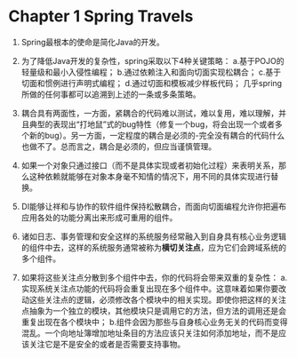 # Chapter 1 Spring Travels
1. Spring最根本的使命是简化Java的开发。

2. 为了降低Java开发的复杂性，spring采取以下4种关键策略：
a.基于POJO的轻量级和最小入侵性编程；
b.通过依赖注入和面向切面实现松耦合；
c.基于切面和惯例进行声明式编程；
d.通过切面和模板减少样板代码；
几乎spring所做的任何事都可以追溯到上述的一条或多条策略。

3. 耦合具有两面性，一方面，紧耦合的代码难以测试，难以复用，难以理解，并且典型的表现出“打地鼠”式的bug特性（修复一个bug，将会出现一个或者多个新的bug）。另一方面，一定程度的耦合是必须的-完全没有耦合的代码什么也做不了。总而言之，耦合是必须的，但应当谨慎管理。

4. 如果一个对象只通过接口（而不是具体实现或者初始化过程）来表明关系，那么这种依赖就能够在对象本身毫不知情的情况下，用不同的具体实现进行替换。

5. DI能够让祥和与协作的软件组件保持松散耦合，而面向切面编程允许你把遍布应用各处的功能分离出来形成可重用的组件。

6. 诸如日志、事务管理和安全这样的系统服务经常融入到自身具有核心业务逻辑的组件中去，这样的系统服务通常被称为**横切关注点**，应为它们会跨域系统的多个组件。

7. 如果将这些关注点分散到多个组件中去，你的代码将会带来双重的复杂性：
a.实现系统关注点功能的代码将会重复出现在多个组件中。这意味着如果你要改动这些关注点的逻辑，必须修改各个模块中的相关实现。即使你把这样的关注点抽象为一个独立的模块，其他模块只是调用它的方法，但方法的调用还是会重复出现在各个模块中；
b.组件会因为那些与自身核心业务无关的代码而变得混乱。一个向地址簿增加地址条目的方法应该只关注如何添加地址，而不是应该关注它是不是安全的或者是否需要支持事物。

